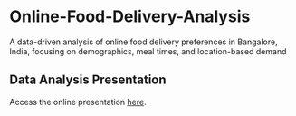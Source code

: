 # Online-Food-Delivery-Analysis
A data-driven analysis of online food delivery preferences in Bangalore, India, focusing on demographics, meal times, and location-based demand

## Data Analysis Presentation
  Access the online presentation [here](https://www.canva.com/design/DAGmu8oHzSE/UdVB0H2MxX7J4KM4G9MbUg/view?utm_content=DAGmu8oHzSE&utm_campaign=share_your_design&utm_medium=link2&utm_source=shareyourdesignpanel).
